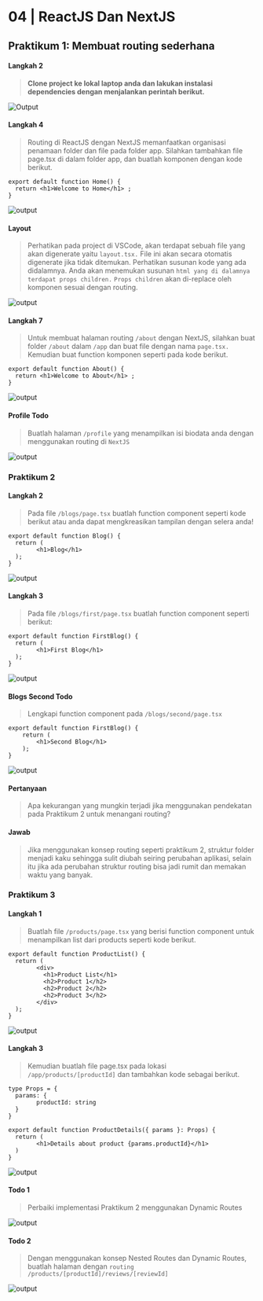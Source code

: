 # 04 | ReactJS Dan NextJS

## Praktikum 1: Membuat routing sederhana

#### Langkah 2
>**Clone project ke lokal laptop anda dan lakukan instalasi dependencies dengan menjalankan perintah berikut.**

![Output](docs/image/L2P1.png)

#### Langkah 4

>Routing di ReactJS dengan NextJS memanfaatkan organisasi penamaan folder dan file pada folder app. Silahkan tambahkan file page.tsx di dalam folder app, dan buatlah komponen dengan kode berikut.

```tsx
export default function Home() {
  return <h1>Welcome to Home</h1> ;
}
```

![output](docs/image/L4P1.png)

#### Layout 
> Perhatikan pada project di VSCode, akan terdapat sebuah file yang akan digenerate yaitu `layout.tsx.` File ini akan secara otomatis digenerate jika tidak ditemukan. Perhatikan susunan kode yang ada didalamnya. Anda akan menemukan susunan `html yang di dalamnya terdapat props children.` `Props children` akan di-replace oleh komponen sesuai dengan routing.

![output](docs/image/Layout.png)

#### Langkah 7 
> Untuk membuat halaman routing `/about` dengan NextJS, silahkan buat folder `/about` dalam `/app` dan buat file dengan nama `page.tsx. `Kemudian buat function komponen seperti pada kode berikut.

```tsx
export default function About() {
  return <h1>Welcome to About</h1> ;
}
```
![output](docs/image/L7P1.png)

#### Profile **Todo**
 >Buatlah halaman `/profile` yang menampilkan isi biodata anda dengan menggunakan routing di `NextJS`

 ![output](docs/image/ProfileTodoP1.png)


### Praktikum 2 

#### Langkah 2
>Pada file `/blogs/page.tsx` buatlah function component seperti kode berikut atau anda dapat mengkreasikan tampilan dengan selera anda!

```tsx
export default function Blog() {
  return (
        <h1>Blog</h1>
  );
}
```

![output](docs/image/L2P2.png)

#### Langkah 3 
>Pada file `/blogs/first/page.tsx` buatlah function component seperti berikut:

```tsx
export default function FirstBlog() {
  return (
        <h1>First Blog</h1>
  );
}
```

![output](docs/image/L3P2.png)

#### Blogs Second **Todo**

> Lengkapi function component pada `/blogs/second/page.tsx`

```tsx
export default function FirstBlog() {
    return (
        <h1>Second Blog</h1>
    );
}
```

![output](docs/image/BlogsSecondTodo.png)

#### **Pertanyaan**
>Apa kekurangan yang mungkin terjadi jika menggunakan pendekatan pada Praktikum 2 untuk menangani routing?

#### **Jawab**
>Jika menggunakan konsep routing seperti praktikum 2, struktur folder menjadi kaku sehingga sulit diubah seiring perubahan aplikasi, selain itu jika ada perubahan struktur routing bisa jadi rumit dan memakan waktu yang banyak.


### Praktikum 3

#### Langkah 1

>Buatlah file `/products/page.tsx` yang berisi function component untuk menampilkan list dari products seperti kode berikut.

```tsx
export default function ProductList() {
  return (
        <div>
          <h1>Product List</h1>
          <h2>Product 1</h2>
          <h2>Product 2</h2>
          <h2>Product 3</h2>
        </div>
  );
}
```
![output](docs/image/L1P3.png)

#### Langkah 3

>Kemudian buatlah file page.tsx pada lokasi `/app/products/[productId]` dan tambahkan kode sebagai berikut.

```tsx
type Props = {
  params: {
        productId: string
  }
}

export default function ProductDetails({ params }: Props) {
  return (
        <h1>Details about product {params.productId}</h1>
  )
}
```
![output](docs/image/L3P3.png)

#### **Todo** 1

>Perbaiki implementasi Praktikum 2 menggunakan Dynamic Routes

![output](docs/image/P3Todo1.gif)

#### **Todo** 2

>Dengan menggunakan konsep Nested Routes dan Dynamic Routes, buatlah halaman dengan `routing /products/[productId]/reviews/[reviewId]`

![output](docs/image/P3Todo2.gif)